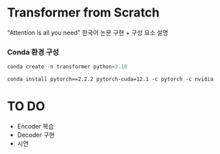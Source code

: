 # Transformer from Scratch

"Attention is all you need" 한국어 논문 구현 + 구성 요소 설명

### Conda 환경 구성
```python
conda create -n transformer python=3.10
```

```shell
conda install pytorch==2.2.2 pytorch-cuda=12.1 -c pytorch -c nvidia
```

# TO DO
- Encoder 복습
- Decoder 구현
- 시연
